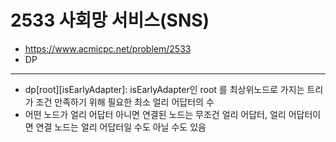 # 2533 사회망 서비스(SNS)

- https://www.acmicpc.net/problem/2533
- DP
---
- dp[root][isEarlyAdapter]: isEarlyAdapter인 root 를 최상위노드로 가지는 트리가 조건 만족하기 위해 필요한 최소 얼리 어답터의 수
- 어떤 노드가 얼리 어답터 아니면 연결된 노드는 무조건 얼리 어답터, 얼리 어답터이면 연결 노드는 얼리 어답터일 수도 아닐 수도 있음
